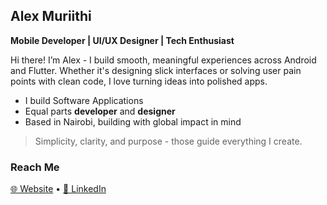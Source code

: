 ## Alex Muriithi

**Mobile Developer | UI/UX Designer | Tech Enthusiast**

Hi there! I’m Alex - I build smooth, meaningful experiences across Android and Flutter. Whether it's designing slick interfaces or solving user pain points with clean code, I love turning ideas into polished apps.

- I build Software Applications
- Equal parts **developer** and **designer**
- Based in Nairobi, building with global impact in mind

> Simplicity, clarity, and purpose - those guide everything I create.

### Reach Me
[🌐 Website](https://alexmuriithi.com) • [💼 LinkedIn](https://www.linkedin.com/in/alex-muriithi-124b384b/)
